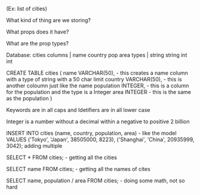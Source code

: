 (Ex: list of cities)

What kind of thing are we storing?

What props does it have?

What are the prop types?

Database:
    cities
        columns | name country pop area
        types | string string int int

CREATE TABLE cities (
    name VARCHAR(50), - this creates a name column with a type of string with a 50 char limit
    country VARCHAR(50), - this is another coloumn just like the name
    population INTEGER, - this is a column for the population and the type is a Integer
    area INTEGER - this is the same as the population
)

Keywords are in all caps and Idetifiers are in all lower case

Integer is a number without a decimal within a negative to positive 2 billion

INSERT INTO cities (name, country, population, area) - like the model
VALUES
('Tokyo', 'Japan', 38505000, 8223),
('Shanghai', 'China', 20935999, 3042); adding multiple

SELECT * FROM cities; - getting all the cities

SELECT name FROM cities; - getting all the names of cites

SELECT name, population / area FROM cities; - doing some math, not so hard